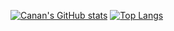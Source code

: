 [![Canan's GitHub stats](https://github-readme-stats.vercel.app/api?username=canantu)](https://github.com/anuraghazra/github-readme-stats)
[![Top Langs](https://github-readme-stats.vercel.app/api/top-langs/?username=canantu)](https://github.com/anuraghazra/github-readme-stats)
